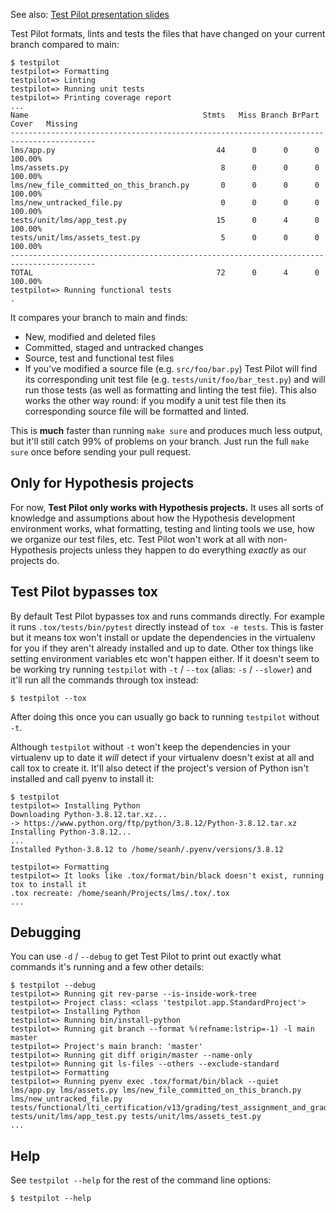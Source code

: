 See also: [Test Pilot presentation slides](https://docs.google.com/presentation/d/1zyO8ebsDnz_2j98kBq3JV4oIarhJefCCt8N8qLvuoxw/)

Test Pilot formats, lints and tests the files that have changed on your current
branch compared to main:

```terminal
$ testpilot
testpilot=> Formatting
testpilot=> Linting
testpilot=> Running unit tests
testpilot=> Printing coverage report
...
Name                                       Stmts   Miss Branch BrPart     Cover   Missing
-----------------------------------------------------------------------------------------
lms/app.py                                    44      0      0      0   100.00%
lms/assets.py                                  8      0      0      0   100.00%
lms/new_file_committed_on_this_branch.py       0      0      0      0   100.00%
lms/new_untracked_file.py                      0      0      0      0   100.00%
tests/unit/lms/app_test.py                    15      0      4      0   100.00%
tests/unit/lms/assets_test.py                  5      0      0      0   100.00%
-----------------------------------------------------------------------------------------
TOTAL                                         72      0      4      0   100.00%
testpilot=> Running functional tests
.
```

It compares your branch to main and finds:

* New, modified and deleted files
* Committed, staged and untracked changes
* Source, test and functional test files
* If you've modified a source file (e.g. `src/foo/bar.py`) Test Pilot will find
  its corresponding unit test file (e.g. `tests/unit/foo/bar_test.py`) and will
  run those tests (as well as formatting and linting the test file).
  This also works the other way round: if you modify a unit test file then its
  corresponding source file will be formatted and linted.

This is **much** faster than running `make sure` and produces much less output,
but it'll still catch 99% of problems on your branch. Just run the full `make
sure` once before sending your pull request.

## Only for Hypothesis projects

For now, **Test Pilot only works with Hypothesis projects.**
It uses all sorts of knowledge and assumptions about how the Hypothesis
development environment works, what formatting, testing and linting tools we use,
how we organize our test files, etc.
Test Pilot won't work at all with non-Hypothesis projects unless they happen to
do everything _exactly_ as our projects do.

## Test Pilot bypasses tox

By default Test Pilot bypasses tox and runs commands directly.
For example it runs `.tox/tests/bin/pytest` directly instead of `tox -e tests`.
This is faster but it means tox won't install or update the dependencies
in the virtualenv for you if they aren't already installed and up to date.
Other tox things like setting environment variables etc won't happen either.
If it doesn't seem to be working try running `testpilot` with
`-t` / `--tox` (alias: `-s` / `--slower`) and it'll run all the commands
through tox instead:

```terminal
$ testpilot --tox
```

After doing this once you can usually go back to running `testpilot` without `-t`.

Although `testpilot` without `-t` won't keep the dependencies in your virtualenv
up to date it *will* detect if your virtualenv doesn't exist at all and call tox
to create it.
It'll also detect if the project's version of Python isn't installed and call
pyenv to install it:

```terminal
$ testpilot
testpilot=> Installing Python
Downloading Python-3.8.12.tar.xz...
-> https://www.python.org/ftp/python/3.8.12/Python-3.8.12.tar.xz
Installing Python-3.8.12...
...
Installed Python-3.8.12 to /home/seanh/.pyenv/versions/3.8.12

testpilot=> Formatting
testpilot=> It looks like .tox/format/bin/black doesn't exist, running tox to install it
.tox recreate: /home/seanh/Projects/lms/.tox/.tox
...
```

## Debugging

You can use `-d` / `--debug` to get Test Pilot to print out exactly what
commands it's running and a few other details:

```terminal
$ testpilot --debug
testpilot=> Running git rev-parse --is-inside-work-tree
testpilot=> Project class: <class 'testpilot.app.StandardProject'>
testpilot=> Installing Python
testpilot=> Running bin/install-python
testpilot=> Running git branch --format %(refname:lstrip=-1) -l main master
testpilot=> Project's main branch: 'master'
testpilot=> Running git diff origin/master --name-only
testpilot=> Running git ls-files --others --exclude-standard
testpilot=> Formatting
testpilot=> Running pyenv exec .tox/format/bin/black --quiet lms/app.py lms/assets.py lms/new_file_committed_on_this_branch.py lms/new_untracked_file.py tests/functional/lti_certification/v13/grading/test_assignment_and_grading.py tests/unit/lms/app_test.py tests/unit/lms/assets_test.py
...
```

## Help

See `testpilot --help` for the rest of the command line options:

```terminal
$ testpilot --help
```
